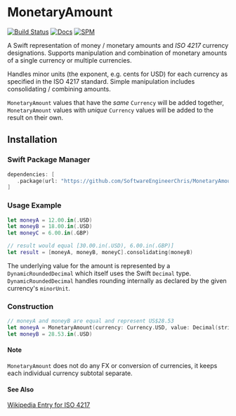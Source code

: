 # MonetaryAmount

[![Build Status](https://app.bitrise.io/app/139ab4d0186f75f1/status.svg?token=reQDhmUgUHBYcE6TsRpr5w)](https://app.bitrise.io/app/139ab4d0186f75f1)
[![Docs](https://softwareengineerchris.github.io/MonetaryAmount/badge.svg)](https://softwareengineerchris.github.io/MonetaryAmount)
[![SPM](https://img.shields.io/badge/SPM-Supported-informational)](#)

A Swift representation of money / monetary amounts and _ISO 4217_ currency designations. Supports manipulation
and combination of monetary amounts of a single currency or multiple currencies.

Handles minor units (the exponent, e.g. cents for USD) for each currency as specified in the ISO 4217 standard.
Simple manipulation includes consolidating / combining amounts.

`MonetaryAmount` values that have the _same_ `Currency` will be added together, `MonetaryAmount` values with 
_unique_ `Currency` values will be added to the result on their own.

## Installation

### Swift Package Manager
```swift
dependencies: [
   .package(url: "https://github.com/SoftwareEngineerChris/MonetaryAmount.git", from: "1.1.0")
]
```

### Usage Example

```swift
let moneyA = 12.00.in(.USD)
let moneyB = 18.00.in(.USD)
let moneyC = 6.00.in(.GBP)

// result would equal [30.00.in(.USD), 6.00.in(.GBP)]
let result = [moneyA, moneyB, moneyC].consolidating(moneyB)
```

The underlying value for the amount is represented by a `DynamicRoundedDecimal` which
itself uses the Swift `Decimal` type. `DynamicRoundedDecimal` handles rounding internally
as declared by the given currency's `minorUnit`.

### Construction

```swift
// moneyA and moneyB are equal and represent US$28.53
let moneyA = MonetaryAmount(currency: Currency.USD, value: Decimal(string: "28.529372")!)
let moneyB = 28.53.in(.USD)
```

#### Note
`MonetaryAmount` does not do any FX or conversion of currencies, it keeps each individual
currency subtotal separate.

#### See Also
   [Wikipedia Entry for ISO 4217](https://en.wikipedia.org/wiki/ISO_4217)

